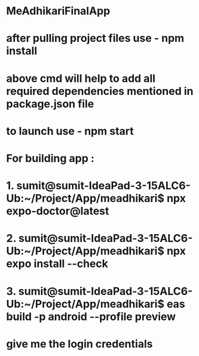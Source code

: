# MeAdhikariFinalApp
# after pulling project files use -  npm install 
# above cmd will help to add all required dependencies mentioned in package.json file
# to launch use -  npm start

# For building app : 
# 1. sumit@sumit-IdeaPad-3-15ALC6-Ub:~/Project/App/meadhikari$ npx expo-doctor@latest
# 2. sumit@sumit-IdeaPad-3-15ALC6-Ub:~/Project/App/meadhikari$ npx expo install --check
# 3. sumit@sumit-IdeaPad-3-15ALC6-Ub:~/Project/App/meadhikari$ eas build -p android --profile preview

# give me the login credentials 
